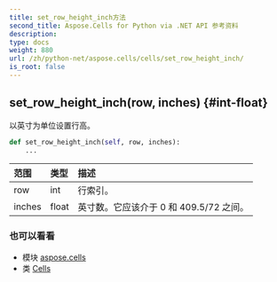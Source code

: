 ```yaml
---
title: set_row_height_inch方法
second_title: Aspose.Cells for Python via .NET API 参考资料
description:
type: docs
weight: 880
url: /zh/python-net/aspose.cells/cells/set_row_height_inch/
is_root: false
---
```

##  set_row_height_inch(row, inches) {#int-float}
以英寸为单位设置行高。



```python
def set_row_height_inch(self, row, inches):
    ...
```


|范围|类型|描述|
| :- | :- | :- |
| row | int |行索引。|
| inches | float |英寸数。它应该介于 0 和 409.5/72 之间。|



### 也可以看看
* 模块 [aspose.cells](../../)
* 类 [Cells](/cells/zh/python-net/aspose.cells/cells)
